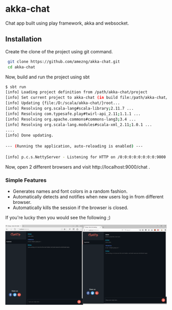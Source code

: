 # akka-chat
Chat app built using play framework, akka and websocket.

## Installation
Create the clone of the project using git command.
```bash
 git clone https://github.com/amezng/akka-chat.git
 cd akka-chat
```
Now, build and run the project using sbt
```bash
$ sbt run
[info] Loading project definition from /path/akka-chat/project
[info] Set current project to akka-chat (in build file:/path/akka-chat/)
[info] Updating {file:/D:/scala/akka-chat/}root...
[info] Resolving org.scala-lang#scala-library;2.11.7 ...
[info] Resolving com.typesafe.play#twirl-api_2.11;1.1.1 ...
[info] Resolving org.apache.commons#commons-lang3;3.4 ...
[info] Resolving org.scala-lang.modules#scala-xml_2.11;1.0.1 ...
....
[info] Done updating.

--- (Running the application, auto-reloading is enabled) ---

[info] p.c.s.NettyServer - Listening for HTTP on /0:0:0:0:0:0:0:0:9000

```
Now, open 2 different browsers and visit http://localhost:9000/chat .

### Simple Features
 * Generates names and font colors in a random fashion.
 * Automatically detects and notifies when new users log in from different browser.
 * Automatically kills the session if the browser is closed.
 

If you're lucky then you would see the following ;)

![Chat snapshot](public/img/snapshot.PNG?raw=true "Chat Snapshot")



